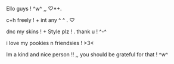 
Ello guys ! ^w^ ,, ♡*+.

  c+h freely ! + int any ^ ^ . ♡
  
dnc my skins ! + Style plz ! . thank u ! ^-^

   

   i love my pookies n friendsies ! >3<

  Im a kind and nice person !! ,, you should be grateful for that ! ^w^
